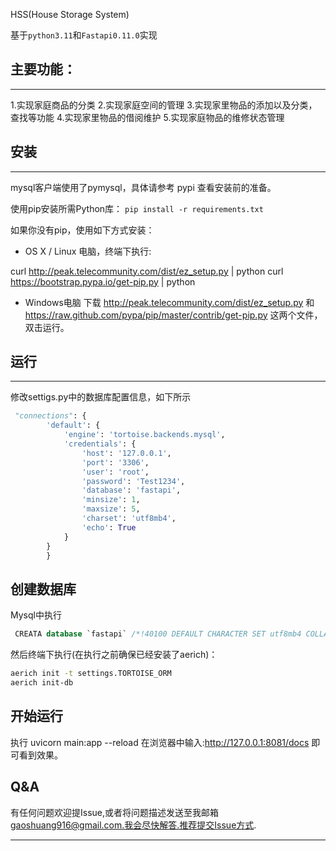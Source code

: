 HSS(House Storage System)

基于`python3.11`和`Fastapi0.11.0`实现


## 主要功能：
<hr/>
1.实现家庭商品的分类
2.实现家庭空间的管理
3.实现家里物品的添加以及分类，查找等功能
4.实现家里物品的借阅维护
5.实现家庭物品的维修状态管理

## 安装
<hr/>
mysql客户端使用了pymysql，具体请参考 pypi 查看安装前的准备。

使用pip安装所需Python库： `pip install -r requirements.txt`

如果你没有pip，使用如下方式安装：

- OS X / Linux 电脑，终端下执行:

curl http://peak.telecommunity.com/dist/ez_setup.py | python
curl https://bootstrap.pypa.io/get-pip.py | python

- Windows电脑
下载 http://peak.telecommunity.com/dist/ez_setup.py 和 https://raw.github.com/pypa/pip/master/contrib/get-pip.py 这两个文件，双击运行。

## 运行
<hr/>
修改settigs.py中的数据库配置信息，如下所示

```python
 "connections": {
        'default': {
            'engine': 'tortoise.backends.mysql',
            'credentials': {
                'host': '127.0.0.1',
                'port': '3306',
                'user': 'root',
                'password': 'Test1234',
                'database': 'fastapi',
                'minsize': 1,
                'maxsize': 5,
                'charset': 'utf8mb4',
                'echo': True
            }
        }
        }
```

 ## 创建数据库
 Mysql中执行
```sql
 CREATA database `fastapi` /*!40100 DEFAULT CHARACTER SET utf8mb4 COLLATE utf8mb4_unicode_ci */;
```

然后终端下执行(在执行之前确保已经安装了aerich)：
```bash
aerich init -t settings.TORTOISE_ORM
aerich init-db
```

## 开始运行
执行 uvicorn main:app --reload
在浏览器中输入:http://127.0.0.1:8081/docs 即可看到效果。

## Q&A
有任何问题欢迎提Issue,或者将问题描述发送至我邮箱 gaoshuang916@gmail.com.我会尽快解答.推荐提交Issue方式.

<hr/>


 
